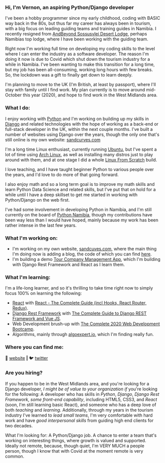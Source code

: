 ### Hi, I'm Vernon, an aspiring Python/Django developer

I've been a hobby programmer since my early childhood, coding with BASIC way back in the 80s, but thus far my career has always been in tourism, with a big focus on leading guiding teams and training guides in Namibia.  I recently resigned from [AndBeyond Sossusvlei Desert Lodge][sossus-desert-lodge], perhaps Namibias top lodge, where I have been working with the guiding team.

Right now I'm working full time on developing my coding skills to the level where I can enter the industry as a software developer.  The reason I'm doing it now is due to Covid which shut down the tourism industry for a while in Namibia.  I've been wanting to make this transition for a long time, but my job has been all-consuming, working long hours with few breaks.  So, the lockdown was a gift to finally get down to learn deeply.

I'm planning to move to the UK (I'm British, at least by passport), where I'll stay with family until I find work.  My plan currently is to move around mid-October this year (2020), and hope to find work in the West Midlands area.


### What I do:

I enjoy working with [Python][python] and I'm working on building up my skills in [Django][django] and related technologies with the hope of working as a back-end or full-stack developer in the UK, within the next couple months.  I've built a number of websites using Django over the years, though the only one that's still online is my own website: [sandcurves.com][website]

I'm a long time Linux enthusiast, currently running [Ubuntu][ubuntu], but I've spent a lot of time using [Arch Linux][arch], as well as installing many distros just to play around with them, and at one stage I did a whole [Linux From Scratch][LFS] build.

I love teaching, and I have taught beginner Python to various people over the years, and I'd love to do more of that going forward.

I also enjoy math and so a long term goal is to improve my math skills and learn Python Data Science and related skills, but I've put that on hold for a while until I have a deep skillset to get me started in working with Python/Django on the web first.  

I've had some involvement in developing Python in Namibia, and I'm still currently on the board of [Python Namibia][pynam], though my contributions have been way less than I would have hoped, mainly because my work has been rather intense in the last few years.


### What I'm working on:

- I'm working on my own website, [sandcuves.com][website], where the main thing I'm doing now is adding a blog, the code of which you can find [here][simple-blog-code].
- I'm building a demo [Tour Company Management App][tcma-code], which I'm building with Django Rest Framework and React as I learn them.


### What I'm learning:

I'm a life-long learner, and so it's thrilling to take time right now to simply focus 100% on learning the following:

- [React][react] with [React - The Complete Guide (incl Hooks, React Router, Redux)][udemy-react].
- [Django Rest Framework][django-rest-framework] with [The Complete Guide to Django REST Framework and Vue JS][udemy-drf].
- Web Development brush-up with [The Complete 2020 Web Development Bootcamp][udemy-web-dev].
- Algorithms, mainly through [algoexpert.io][algoexpert], which I'm finding really fun.


### Where you can find me:

🏡 [website][website] **|** 
🐦 [twitter][twitter]


### Are you hiring?

If you happen to be in the West Midlands area, and you're looking for a Django developer, *I might be of value to your organization if* you're looking for the following: A developer who has skills in *Python*, *Django*, *Django Rest Framework*, *some front-end capability*, including HTML5, CSS3, and *React* (soon, I'm still learning basic React), and someone who has a deep love of both *teaching* and *learning*.  Additionally, through my years in the tourism industry I've learned to *lead small teams*, I'm very comfortable with hard work and have *good interpersonal skills* from guiding high end clients for two decades.

What I'm looking for:  A Python/Django job.  A chance to enter a team that's working on interesting things, where growth is valued and supported.  Ideally not remote, because, though quiet, I'm VERY MUCH a people person, though I know that with Covid at the moment remote is very common.


[website]: https://sandcurves.com
[twitter]: https://twitter.com/sandcurves
[react]: http://reactjs.org
[algoexpert]: https://www.algoexpert.io/
[django-rest-framework]: https://www.django-rest-framework.org/
[django]: https://www.djangoproject.com/
[udemy-drf]: https://www.udemy.com/course/the-complete-guide-to-django-rest-framework-and-vue-js/
[udemy-react]: https://www.udemy.com/course/react-the-complete-guide-incl-redux/
[udemy-web-dev]: https://www.udemy.com/course/the-complete-web-development-bootcamp/
[python]: https://www.python.org/
[sossus-desert-lodge]: https://www.andbeyond.com/our-lodges/africa/namibia/sossusvlei-desert/andbeyond-sossusvlei-desert-lodge/
[vim]: https://www.vim.org/
[arch]: https://www.archlinux.org/
[ubuntu]: https://ubuntu.com/
[LFS]: http://www.linuxfromscratch.org/
[simple-blog-code]: https://github.com/Namibnat/simpleblog
[tcma-code]: https://github.com/Namibnat/tcma
[pynam]: https://pynamibia.herokuapp.com/about/

